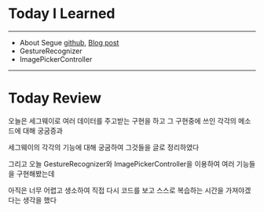 # Today I Learned

---

- About Segue [github](https://github.com/VincentGeranium/VincentGeranium.github.io/blob/master/_posts/2019-05-07-SegueStudy.markdown), [Blog post](https://vincentgeranium.github.io/ios,/swift/2019/05/07/SegueStudy.html)
- GestureRecognizer 
- ImagePickerController 

---

# Today Review

오늘은 세그웨이로 여러 데이터를 주고받는 구현을 하고 그 구현중에 쓰인 각각의 메소드에 대해 궁굼증과

세그웨이의 각각의 기능에 대해 궁굼하여 그것들을 글로 정리하였다

그리고 오늘 GestureRecognizer와 ImagePickerController을 이용하여 여러 기능들을 구현해봤는데

아직은 너무 어렵고 생소하여 직접 다시 코드를 보고 스스로 복습하는 시간을 가져야겠다는 생각을 했다